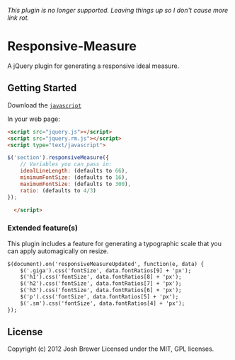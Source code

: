 _This plugin is no longer supported. Leaving things up so I don't cause more link rot._


Responsive-Measure
==================

A jQuery plugin for generating a responsive ideal measure.

## Getting Started
Download the [`javascript`](https://raw.github.com/jbrewer/Responsive-Measure/master/jquery.rm.js)

In your web page:

```html
<script src="jquery.js"></script>
<script src="jquery.rm.js"></script>
<script type="text/javascript">

$('section').responsiveMeasure({
	// Variables you can pass in:
	idealLineLength: (defaults to 66),
	minimumFontSize: (defaults to 16),
	maximumFontSize: (defaults to 300),
	ratio: (defaults to 4/3)
});

  </script>
```

### Extended feature(s)

This plugin includes a feature for generating a typographic scale that you can apply automagically on resize.

```html
$(document).on('responsiveMeasureUpdated', function(e, data) {
	$('.giga').css('fontSize', data.fontRatios[9] + 'px');
	$('h1').css('fontSize', data.fontRatios[8] + 'px');
	$('h2').css('fontSize', data.fontRatios[7] + 'px');
	$('h3').css('fontSize', data.fontRatios[6] + 'px');
	$('p').css('fontSize', data.fontRatios[5] + 'px');
	$('.sm').css('fontSize', data.fontRatios[4] + 'px');
});
```

## License
Copyright (c) 2012 Josh Brewer
Licensed under the MIT, GPL licenses.
